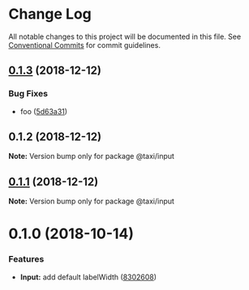 # Change Log

All notable changes to this project will be documented in this file.
See [Conventional Commits](https://conventionalcommits.org) for commit guidelines.

## [0.1.3](https://github.com/serhii-havrylenko/monorepo-babel-ts-lerna-starter/compare/@taxi/input@0.1.2...@taxi/input@0.1.3) (2018-12-12)


### Bug Fixes

* foo ([5d63a31](https://github.com/serhii-havrylenko/monorepo-babel-ts-lerna-starter/commit/5d63a31))





## 0.1.2 (2018-12-12)

**Note:** Version bump only for package @taxi/input





## [0.1.1](https://github.com/serhii-havrylenko/monorepo-babel-ts-lerna-starter/compare/@taxi/input@0.1.0...@taxi/input@0.1.1) (2018-12-12)

**Note:** Version bump only for package @taxi/input





<a name="0.1.0"></a>
# 0.1.0 (2018-10-14)


### Features

* **Input:** add default labelWidth ([8302608](https://github.com/serhii-havrylenko/monorepo-babel-ts-lerna-starter/commit/8302608))
